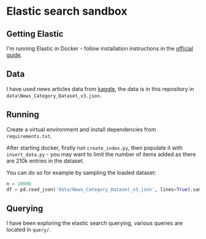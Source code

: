 # Elastic search sandbox

## Getting Elastic

I'm running Elastic in Docker - follow installation instructions in
the [official guide](https://www.elastic.co/guide/en/elasticsearch/reference/current/docker.html).

## Data

I have used news articles data from [kaggle](https://www.kaggle.com/datasets/rmisra/news-category-dataset), the data is
in this repository in `data\News_Category_Dataset_v3.json`.

## Running

Create a virtual environment and install dependencies from `requirements.txt`.

After starting docker, firstly run `create_index.py`, then populate it with `insert_data.py` - you may want to limit the
number of items added as there are 210k entries in the dataset.

You can do so for example by sampling the loaded dataset:

```python
n = 10000
df = pd.read_json('data/News_Category_Dataset_v3.json', lines=True).sample(n, random_state=1)
```

## Querying

I have been exploring the elastic search querying, various queries are located in `query/`.